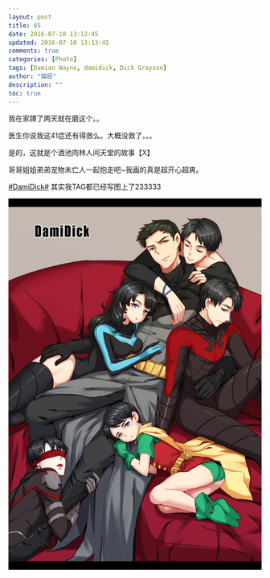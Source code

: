 ```yaml
---
layout: post
title: 65
date: 2016-07-10 13:13:45
updated: 2016-07-10 13:13:45
comments: true
categories: [Photo]
tags: [Damian Wayne, damidick, Dick Grayson]
author: "猫厨"
description: ""
toc: true
---
```


<p>我在家蹲了两天就在磨这个。。</p> 
<p>医生你说我这41症还有得救么。大概没救了。。。</p> 
<p>是的，这就是个酒池肉林人间天堂的故事【X】</p> 
<p>哥哥姐姐弟弟宠物未亡人一起抱走吧~我画的真是超开心超爽。</p> 
<p><a target="_blank" rel="nofollow" href="http://huati.weibo.com/k/DamiDick?from=501"  >#DamiDick#</a>&nbsp;其实我TAG都已经写图上了233333<br /></p>

![](https://raw.githubusercontent.com/alicewish/meowchain247/master/img_cVZNdzJtQk9JV2ZKWVdiVmpSUnZrTE9YWVZHc2dCV1B5cTJuekJIWmwwS0RmMjNpbERGOTJ3PT0.jpg)